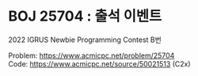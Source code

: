 # BOJ 25704 : 출석 이벤트
2022 IGRUS Newbie Programming Contest B번  
  
Problem: https://www.acmicpc.net/problem/25704  
Code: https://www.acmicpc.net/source/50021513 (C2x)
